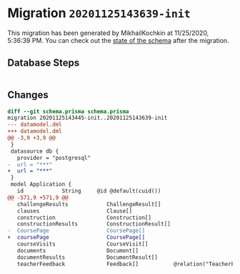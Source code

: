 # Migration `20201125143639-init`

This migration has been generated by MikhailKochkin at 11/25/2020, 5:36:39 PM.
You can check out the [state of the schema](./schema.prisma) after the migration.

## Database Steps

```sql

```

## Changes

```diff
diff --git schema.prisma schema.prisma
migration 20201125143445-init..20201125143639-init
--- datamodel.dml
+++ datamodel.dml
@@ -3,9 +3,9 @@
 }
 datasource db {
   provider = "postgresql"
-  url = "***"
+  url = "***"
 }
 model Application {
   id            String     @id @default(cuid())
@@ -571,9 +571,9 @@
   challengeResults            ChallengeResult[]
   clauses                     Clause[]
   construction                Construction[]
   constructionResults         ConstructionResult[]
-  CoursePage                  CoursePage[]
+  coursePage                  CoursePage[]
   courseVisits                CourseVisit[]
   documents                   Document[]
   documentResults             DocumentResult[]
   teacherFeedback             Feedback[]           @relation("TeacherFeedback")
```


